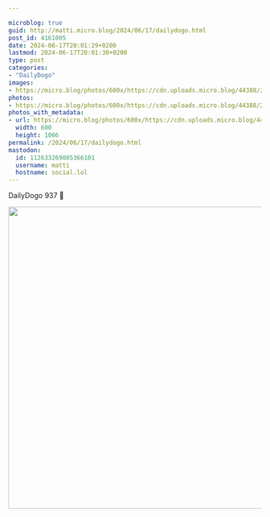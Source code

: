 ```yaml
---

microblog: true
guid: http://matti.micro.blog/2024/06/17/dailydogo.html
post_id: 4161005
date: 2024-06-17T20:01:29+0200
lastmod: 2024-06-17T20:01:30+0200
type: post
categories:
- "DailyDogo"
images:
- https://micro.blog/photos/600x/https://cdn.uploads.micro.blog/44388/2024/ed8fb708173f407f93ff2f80dba6597d.jpg
photos:
- https://micro.blog/photos/600x/https://cdn.uploads.micro.blog/44388/2024/ed8fb708173f407f93ff2f80dba6597d.jpg
photos_with_metadata:
- url: https://micro.blog/photos/600x/https://cdn.uploads.micro.blog/44388/2024/ed8fb708173f407f93ff2f80dba6597d.jpg
  width: 600
  height: 1066
permalink: /2024/06/17/dailydogo.html
mastodon:
  id: 112633269085366101
  username: matti
  hostname: social.lol
---
```

DailyDogo 937 🐶

<img src="https://micro.blog/photos/600x/https://blog.martin-haehnel.de/uploads/2024/ed8fb708173f407f93ff2f80dba6597d.jpg" width="600" alt="" />
